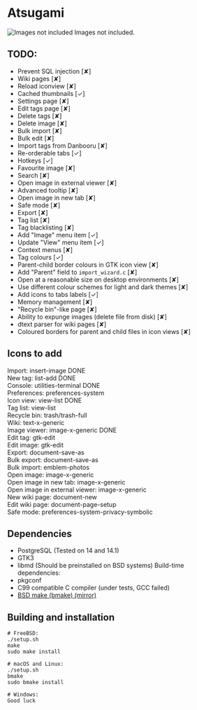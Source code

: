 Atsugami
========
![Images not included](https://github.com/natem-nvsd/atsugami/blob/master/readme_header_picture.png)
Images not included.  

TODO:
-----
*	Prevent SQL injection					[✘]
*	Wiki pages						[✘]
*	Reload iconview						[✘]
*	Cached thumbnails					[✓]
*	Settings page						[✘]
*	Edit tags page						[✘]
*	Delete tags						[✘]
*	Delete image						[✘]
*	Bulk import						[✘]
*	Bulk edit						[✘]
*	Import tags from Danbooru				[✘]
*	Re-orderable tabs					[✓]
*	Hotkeys							[✓]
*	Favourite image						[✘]
*	Search							[✘]
*	Open image in external viewer				[✘]
*	Advanced tooltip					[✘]
*	Open image in new tab					[✘]
*	Safe mode						[✘]
*	Export							[✘]
*	Tag list						[✘]
*	Tag blacklisting					[✘]
*	Add "Image" menu item					[✓]
*	Update "View" menu item					[✓]
*	Context menus						[✘]
*	Tag colours						[✓]
*	Parent-child border colours in GTK icon view		[✘]
*	Add "Parent" field to `import_wizard.c`			[✘]
*	Open at a reasonable size on desktop environments	[✘]
*	Use different colour schemes for light and dark themes	[✘]
*	Add icons to tabs labels				[✓]
*	Memory management					[✘]
*	"Recycle bin"-like page					[✘]
*	Ability to expunge images (delete file from disk)	[✘]
*	dtext parser for wiki pages				[✘]
*	Coloured borders for parent and child files in icon views [✘]

Icons to add
----------------
Import: insert-image  					DONE  
New tag: list-add  					DONE  
Console: utilities-terminal  				DONE  
Preferences: preferences-system  
Icon view: view-list  					DONE  
Tag list: view-list  
Recycle bin: trash/trash-full  
Wiki: text-x-generic  
Image viewer: image-x-generic  				DONE  
Edit tag: gtk-edit  
Edit image: gtk-edit  
Export: document-save-as  
Bulk export: document-save-as  
Bulk import: emblem-photos  
Open image: image-x-generic  
Open image in new tab: image-x-generic  
Open image in external viewer: image-x-generic  
New wiki page: document-new  
Edit wiki page: document-page-setup  
Safe mode: preferences-system-privacy-symbolic  

Dependencies
------------

* PostgreSQL (Tested on 14 and 14.1)  
* GTK3  
* libmd (Should be preinstalled on BSD systems)
Build-time dependencies:  
* pkgconf
* C99 compatible C compiler (under tests, GCC failed)
* [BSD make (bmake) (mirror)](https://github.com/natem-nvsd/bmake)

Building and installation
-------------------------

```
# FreeBSD:
./setup.sh
make
sudo make install

# macOS and Linux:
./setup.sh
bmake
sudo bmake install

# Windows:
Good luck
```  
